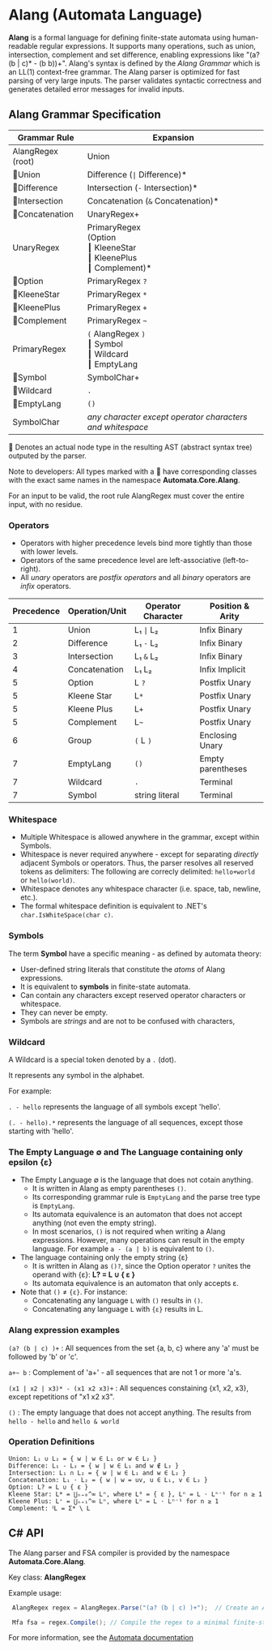 ﻿# Alang (Automata Language)

**Alang** is a formal language for defining finite-state automata using human-readable regular expressions. 
It supports many operations, such as union, intersection, complement and set difference, 
enabling expressions like "(a? (b | c)* - (b b))+". 
Alang's syntax is defined by the *Alang Grammar* which is an LL(1) context-free grammar. 
The Alang parser is optimized for fast parsing of very large inputs.
The parser validates syntactic correctness and generates detailed error messages for invalid inputs. 

## Alang Grammar Specification

| Grammar Rule                         | Expansion                                                     |
|--------------------------------------|---------------------------------------------------------------|
| AlangRegex (root)                    | Union                                                         |
| :small_blue_diamond:Union            | Difference  (`\|` Difference)*                                 |
| :small_blue_diamond:Difference       | Intersection (`-` Intersection)*                              |
| :small_blue_diamond:Intersection     | Concatenation (`&` Concatenation)*                            |
| :small_blue_diamond:Concatenation    | UnaryRegex+                                                   |
| UnaryRegex           | PrimaryRegex<br> (Option <br>┃ KleeneStar <br>┃ KleenePlus <br>┃ Complement)* |
| :small_blue_diamond:Option           | PrimaryRegex `?`                                              |
| :small_blue_diamond:KleeneStar       | PrimaryRegex `*`                                              |
| :small_blue_diamond:KleenePlus       | PrimaryRegex `+`                                              |
| :small_blue_diamond:Complement       | PrimaryRegex `~`                                                   |
| PrimaryRegex          | `(` AlangRegex `)` <br>┃ Symbol <br>┃  Wildcard <br>┃ EmptyLang              |
| :small_blue_diamond:Symbol           | SymbolChar+                                                   |
| :small_blue_diamond:Wildcard         | `.`                                                           |
| :small_blue_diamond:EmptyLang        | `()`                                                          |
| SymbolChar                           | *any character except operator characters and whitespace*     |

:small_blue_diamond: Denotes an actual node type in the resulting AST (abstract syntax tree) outputed by the parser.

Note to developers: All types marked with a :small_blue_diamond: have corresponding classes with the exact same names in the namespace **Automata.Core.Alang**.

For an input to be valid, the root rule AlangRegex must cover the entire input, with no residue. 

### Operators
- Operators with higher precedence levels bind more tightly than those with lower levels.
- Operators of the same precedence level are left-associative (left-to-right).
- All *unary* operators are *postfix operators* and all *binary* operators are *infix* operators.

| Precedence | Operation/Unit  | Operator Character | Position & Arity   |
|------------|-----------------|--------------------|--------------------|
| 1          | Union           | L₁ `\|` L₂          | Infix Binary       | 
| 2          | Difference      | L₁ `-` L₂          | Infix Binary       |
| 3          | Intersection    | L₁ `&` L₂          | Infix Binary       | 
| 4          | Concatenation   | L₁ L₂              | Infix Implicit     | 
| 5          | Option          | L `?`              | Postfix Unary      | 
| 5          | Kleene Star     | L`*`               | Postfix Unary      | 
| 5          | Kleene Plus     | L`+`               | Postfix Unary      |
| 5          | Complement      | L`~`               | Postfix Unary      |
| 6          | Group           | `(` L `)`          | Enclosing Unary    |
| 7          | EmptyLang       | `()`               | Empty parentheses  |
| 7          | Wildcard        | `.`                | Terminal           |
| 7          | Symbol          | string literal     | Terminal           |


### Whitespace
- Multiple Whitespace is allowed anywhere in the grammar, except within Symbols.
- Whitespace is never required anywhere - except for separating *directly* adjacent Symbols or operators. 
   Thus, the parser resolves all reserved tokens as delimiters: The following are correcly delimited: `hello+world` or `hello(world)`.
- Whitespace denotes any whitespace character (i.e. space, tab, newline, etc.).
- The formal whitespace definition is equivalent to .NET's `char.IsWhiteSpace(char c)`.

### Symbols 
The term **Symbol** have a specific meaning - as defined by automata theory:
- User-defined string literals that constitute the *atoms* of Alang expressions.
- It is equivalent to **symbols** in finite-state automata. 
- Can contain any characters except reserved operator characters or whitespace.
- They can never be empty. 
- Symbols are *strings* and are not to be confused with characters, 
 
### Wildcard
A Wildcard is a special token denoted by a `.` (dot).

It represents any symbol in the alphabet.

For example:

`. - hello`  represents the language of all symbols except 'hello'.

`(. - hello).*`    represents the language of all sequences, except those starting with 'hello'.

### The Empty Language ∅ and The Language containing only epsilon {ε}
- The Empty Language ∅ is the language that does not cotain anything.
    - It is written in Alang as empty parentheses `()`.  
    - Its corresponding grammar rule is `EmptyLang` and the parse tree type is `EmptyLang`.
    - Its automata equivalence is an automaton that does not accept anything (not even the empty string).
    - In most scenarios, `()` is not required when writing a Alang expressions.
      However, many operations can result in the empty language. For example `a - (a | b)` is equivalent to `()`.
- The language containing only the empty string {ε}
    - It is written in Alang as `()?`, since the Option operator `?` unites the operand with {ε}:  **L? = L ∪ { ε }**
    - Its automata equivalence is an automaton that only accepts ε.
- Note that `()` ≠ `{ε}`. For instance:
    - Concatenating any language `L` with `()` results in `()`.
    - Concatenating any language `L` with `{ε}` results in L.

### Alang expression examples
`(a? (b | c) )+` : All sequences from the set {a, b, c} where any 'a' must be followed by 'b' or 'c'.

`a+~ b`          : Complement of 'a+' - all sequences that are not 1 or more 'a's.

`(x1 | x2 | x3)* - (x1 x2 x3)+` : All sequences constaining {x1, x2, x3}, except repetitions of "x1 x2 x3".

`()`              : The empty language that does not accept anything. The results from `hello - hello` and `hello & world`

### Operation Definitions
```
Union: L₁ ∪ L₂ = { w | w ∈ L₁ or w ∈ L₂ }
Difference: L₁ - L₂ = { w | w ∈ L₁ and w ∉ L₂ }
Intersection: L₁ ∩ L₂ = { w | w ∈ L₁ and w ∈ L₂ }
Concatenation: L₁ ⋅ L₂ = { w | w = uv, u ∈ L₁, v ∈ L₂ }
Option: L? = L ∪ { ε }
Kleene Star: L* = ⋃ₙ₌₀^∞ Lⁿ, where L⁰ = { ε }, Lⁿ = L ⋅ Lⁿ⁻¹ for n ≥ 1
Kleene Plus: L⁺ = ⋃ₙ₌₁^∞ Lⁿ, where Lⁿ = L ⋅ Lⁿ⁻¹ for n ≥ 1
Complement: ᒾL = Σ* \ L
```

## C# API
The Alang parser and FSA compiler is provided by the namespace **Automata.Core.Alang**.

Key class: **AlangRegex**

Example usage:
```csharp
 AlangRegex regex = AlangRegex.Parse("(a? (b | c) )+");  // Create an Alang regex

 Mfa fsa = regex.Compile(); // Compile the regex to a minimal finite-state automaton
```
For more information, see the [Automata documentation](index.md)


